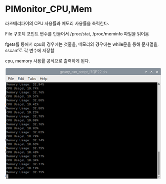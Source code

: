 # PIMonitor_CPU,Mem
라즈베리파이의 CPU 사용률과 메모리 사용률을 축력한다.

File 구조체 포인트 변수를 만들어서 /proc/stat, /proc/meminfo 파일을 읽어옴

fgets를 통해서 cpu의 경우에는 첫줄을, 메모리의 경우에는 while문을 통해 문자열을,
sscanf로 각 변수에 저장함

cpu, memory 사용률 공식으로 출력하게 된다.

![Alt text](PiMonitor_CpuMem/cpumem.PNG)
